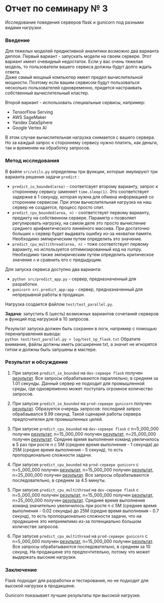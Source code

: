 # Отчет по семинару № 3
Исследование поведения серверов flask и gunicorn под разными видами нагрузки.  

### Введение
Для тяжелых моделей предиктивной аналитики возможно два варианта деплоя. 
Первый вариант - запускать модели на своем сервере. 
Этот вариант имеет очевидный недостаток. 
Если у вас очень тяжелая модель, то пользователи вашего сервиса должны будут долго ждать ответа.  
Даже самый мощный компьютер имеет предел вычислительной мощности. 
Поэтому если вашим сервисом будут пользоваться несколько пользователей одновременно, придется настраивать собственный вычислительный кластер. 

Второй вариант - использовать специальные сервисы, например:  
- TensorFlow Serving
- AWS SageMaker
- Yandex DataSphere
- Google Vertex AI

В этом случае вычислительная нагрузка снимается с вашего сервера. 
Но за каждый запрос к стороннему сервису нужно платить, как деньги, так и временем на обработку запросов. 

### Метод исследования
В файле `src/utils.py` определены три функции, которые эмулируют три варианта решения задачи `predict` :
- `predict_io_bounded(area)` - соответсвует второму варианту, запрос к стороннему сервису заменяет `time.sleep(1)`. 
Это соответствует задержке в 1 секунду, которая нужна для обмена информацией со сторонним сервисом. 
При этом вычислительная нагрузка на наш сервер не создается, процесс просто спит. 
- `predict_cpu_bounded(area, n)` - соответствует первому варианту, предикту на собственном сервере. 
Параметр `n` позволяет регулировать нагрузку, на самом деле это просто вычисление среднего арифметического линейного массива. 
При достаточно больших `n` сервер будет выдавать ошибку из-за нехватки памяти. 
Необходимо эмпирическим путем определить это значение. 
- `predict_cpu_multithread(area, n)` - тоже соответствует первому варианту, но используется оптимизированный код на numpy. 
Необходимо также эмпирическим путем определить критическое значение `n` и сравнить его с предыдущим. 

Для запуска сервиса доступно два варианта: 
- `python src/predict_app.py` - сервер, предназначенный для разработки. 
- `gunicorn src.predict_app:app` - сервер, предназначенный для непрерывной работы в продакшн. 

Нагрузка создается файлом `test/test_parallel.py`.  

**Задача**: запустить 6 (шесть) возможных вариантов сочетаний серверов и функций под нагрузкой в 10 запросов. 

Результат запуска должен быть сохранен в логи, например с помощью перенаправления вывода:  
`python test/test_parallel.py > log/test_np_flask.txt` 
Обратите внимание, файлы должны иметь расширение txt, а значит не игнорятся гитом и должны быть запушены в мастере.  

### Результат и обсуждение
1) При запуске `predict_io_bounded` на `dev-сервере flask` получен [результат](log/test_dev_io_bounded.txt). Все запросы обрабатываются параллельно, в среднем за 1.01 секунды. Данный сервер не подходит для промышленной среды, где одновременно может поступать огромное количество запросов.

2) При запуске `predict_io_bounded` на `prod-сервере gunicorn` получен [результат](log/test_prod_io_bounded.txt). Образуется очередь запросов: последний запрос обрабаывался 9.99 секунд. Такой сценарий работы сервера предпочителен для промышленных целей.

3) При запуске `predict_cpu_bounded` на `dev-сервере flask` с n=5_000_000 получен [результат](log/test_dev_cpu_bouded_5M.txt), n=15_000_000 получен [результат](log/test_dev_cpu_bouded_15M.txt), n=25_000_000 получен [результат](log/test_dev_cpu_bouded_25M.txt). Среднее время выполнения команд увеличилось в 5 раз при росте n с 5М (среднее время выполнения - 1 секунда) до 25М (средне время выполнения - 5 секунд), то есть пропорционально сложности задачи.

4) При запуске `predict_cpu_bounded` на `prod-сервере gunicorn` с n=5_000_000 получен [результат](log/test_prod_cpu_bounded_5M.txt), n=15_000_000 получен [результат](log/test_prod_cpu_bounded_15M.txt), n=25_000_000 получен [результат](log/test_prod_cpu_bounded_5M.txt). Все запросы обрабатываются последовательно, в среднем за 4.5 минуты. 

5) При запуске `predict_cpu_multithread` на `dev-сервере flask` с n=5_000_000 получен [результат](log/test_dev_cpu_mult_5M.txt), n=15_000_000 получен [результат](log/test_dev_cpu_mult_15M.txt), n=25_000_000 получен [результат](log/test_dev_cpu_mult_25M.txt). Среднее время выполнения команд значительно увеличилось  при росте n с 5М (среднее время выполнения - 0.02 секунды) до 25М (средне время выполнения - 0.7 секунд), то есть пропорционально сложности задачи, что на продакшене это неприемлимо из-за потенциально большом количестве запросов.
  
7) При запуске `predict_cpu_multithread` на `prod-сервере gunicorn` с n=5_000_000 получен [результат](log/test_prod_cpu_mult_5M.txt), n=15_000_000 получен [результат](log/test_prod_cpu_mult_10M.txt). Все запросы обрабатываются последовательно, в среднем за 10 секунд. На продакшене это предпочтительно, потому что может выдержать высокие нагрузки.


### Заключение

Flask подходит для разработки и тестирования, но не подходит для высокой нагрузки в продакшене.

Gunicorn показывает лучшие результаты при высокой нагрузке.
